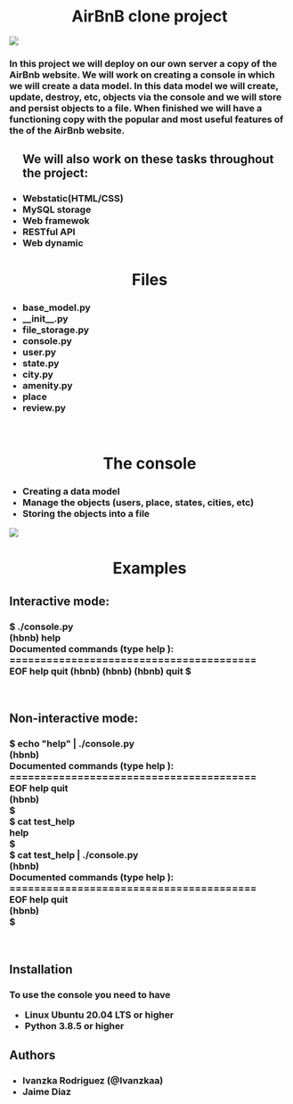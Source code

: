 <head>
<h1><center>AirBnB clone project</center></h1>
<img src="https://camo.githubusercontent.com/a8cd2eef2325c425519095dc2501111e630a77eddb454938c527cb82ea9c3aeb/68747470733a2f2f73332e616d617a6f6e6177732e636f6d2f696e7472616e65742d70726f6a656374732d66696c65732f686f6c626572746f6e7363686f6f6c2d6869676865722d6c6576656c5f70726f6772616d6d696e672b2f3236332f4842544e2d68626e622d46696e616c2e706e67">
</head>
<body>
<h3>In this project we will deploy on our own server a copy of the AirBnb website. We will work on creating a console in which we will create a data model. In this data model we will create, update, destroy, etc, objects via the console and we will store and persist objects to a file. When finished we will have a functioning copy with the popular and most useful features of the of the AirBnb website.</h3>
<ul><h2>We will also work on these tasks throughout the project:</h2>
<h3>
<li>Webstatic(HTML/CSS)</li>
<li>MySQL storage</li>
<li>Web framewok</li>
<li>RESTful API</li>
<li>Web dynamic</li>
</h3>
</ul>
<h1><center>Files</center></h1>
<ul><h3>
<li>base_model.py</li>
<li>__init__.py</li>
<li>file_storage.py</li>
<li>console.py</li>
<li>user.py</li>
<li>state.py</li>
<li>city.py</li>
<li>amenity.py</li>
<li>place</li>
<li>review.py</li>
</ul></h3>
<br>
<h1><center>The console</center></h1>
<ul>
<h3>
<li>Creating a data model</li>
<li>Manage the objects (users, place, states, cities, etc)
<li>Storing the objects into a file</li>
</h3>
</ul>
<img src="https://holbertonintranet.s3.amazonaws.com/uploads/medias/2018/6/815046647d23428a14ca.png?X-Amz-Algorithm=AWS4-HMAC-SHA256&X-Amz-Credential=AKIARDDGGGOU5BHMTQX4%2F20221011%2Fus-east-1%2Fs3%2Faws4_request&X-Amz-Date=20221011T144449Z&X-Amz-Expires=86400&X-Amz-SignedHeaders=host&X-Amz-Signature=01ad1eac505ed3af57a69f9240caee3b66ca3258a74e41abda7e341d05c58ea2">
<br>
<h1><center>Examples</center></h1>
<h2>Interactive mode:</h2>
<h3>
$ ./console.py
<br>
(hbnb) help
<br>
Documented commands (type help <topic>):
<br>
========================================
<br>
EOF  help  quit
(hbnb)
(hbnb)
(hbnb) quit
$
</h3>
<br>
<h2>Non-interactive mode:</h2>
<h3>
$ echo "help" | ./console.py
<br>
(hbnb)
<br>
Documented commands (type help <topic>):
<br>
========================================
<br>
EOF  help  quit
<br>
(hbnb)
<br>
$
<br>
$ cat test_help
<br>
help
<br>
$
<br>
$ cat test_help | ./console.py
<br>
(hbnb)
<br>
Documented commands (type help <topic>):
<br>
========================================
<br>
EOF  help  quit
<br>
(hbnb)
<br>
$
</h3>
<br>
<h2>Installation</h2>
<h3>To use the console you need to have
<ul>
<li>Linux Ubuntu 20.04 LTS or higher</li>
<li>Python 3.8.5 or higher</li>
</h3>
</ul>
<h2>Authors</h2>
<ul>
<h3>
<li>Ivanzka Rodriguez (@Ivanzkaa)</li>
<li>Jaime Diaz</li>
</h3>
</ul>
</body>
